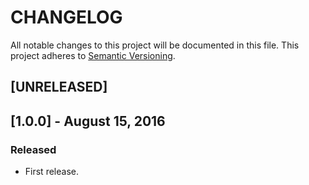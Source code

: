# CHANGELOG
All notable changes to this project will be documented in this file.
This project adheres to [Semantic Versioning](http://semver.org/).

## [UNRELEASED]

## [1.0.0] - August 15, 2016
### Released
  * First release.
